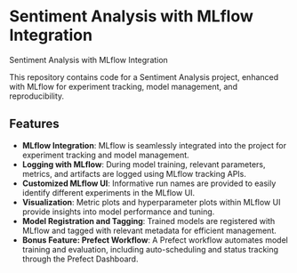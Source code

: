 <!DOCTYPE html>
<html lang="en">
<head>
    <meta charset="UTF-8">
    <meta name="viewport" content="width=device-width, initial-scale=1.0">
</head>
<body>
    <h1>Sentiment Analysis with MLflow Integration</h1>

   
<html lang="en">
<head>
    <meta charset="UTF-8">
    <meta name="viewport" content="width=device-width, initial-scale=1.0">
    Sentiment Analysis with MLflow Integration
</head>
<body>
    <p>This repository contains code for a Sentiment Analysis project, enhanced with MLflow for experiment tracking, model management, and reproducibility.</p>

   <h2>Features</h2>
<ul>
    <li><strong>MLflow Integration</strong>: MLflow is seamlessly integrated into the project for experiment tracking and model management.</li>
    <li><strong>Logging with MLflow</strong>: During model training, relevant parameters, metrics, and artifacts are logged using MLflow tracking APIs.</li>
    <li><strong>Customized MLflow UI</strong>: Informative run names are provided to easily identify different experiments in the MLflow UI.</li>
    <li><strong>Visualization</strong>: Metric plots and hyperparameter plots within MLflow UI provide insights into model performance and tuning.</li>
    <li><strong>Model Registration and Tagging</strong>: Trained models are registered with MLflow and tagged with relevant metadata for efficient management.</li>
    <li><strong>Bonus Feature: Prefect Workflow</strong>: A Prefect workflow automates model training and evaluation, including auto-scheduling and status tracking through the Prefect Dashboard.</li>
</ul>


    

